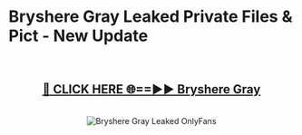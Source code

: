 # Bryshere Gray Leaked Private Files & Pict - New Update
<br>
<div align="center">
<h2><a href="https://mediafilles.blogspot.com/?title=Bryshere_Gray" rel="nofollow">🔴 CLICK HERE 🌐==►► Bryshere Gray</a></h2>
<br>
<a href="https://mediafilles.blogspot.com/?title=Bryshere_Gray" rel="nofollow" data-target="animated-image.originalLink"><img src="https://i.ibb.co.com/WyWwxjT/player-gif2.gif" alt="Bryshere Gray Leaked OnlyFans" style="max-width: 100%; display: inline-block;" data-target="animated-image.originalImage"></a>
</div>
<br>
